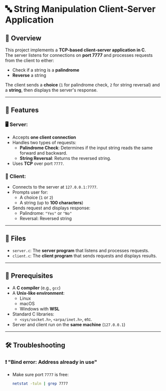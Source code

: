 # 🔤 String Manipulation Client-Server Application

## 📌 Overview

This project implements a **TCP-based client-server application in C**.  
The server listens for connections on **port 7777** and processes requests from the client to either:

- Check if a string is a **palindrome**
- **Reverse** a string

The client sends a **choice** (`1` for palindrome check, `2` for string reversal) and a **string**, then displays the server's response.

---

## 🌟 Features

### 🖥️ Server:
- Accepts **one client connection**
- Handles two types of requests:
  - **Palindrome Check**: Determines if the input string reads the same forward and backward.
  - **String Reversal**: Returns the reversed string.
- Uses **TCP** over port `7777`.

### 👤 Client:
- Connects to the server at `127.0.0.1:7777`.
- Prompts user for:
  - A choice (`1` or `2`)
  - A string (up to **100 characters**)
- Sends request and displays response:
  - Palindrome: `"Yes"` or `"No"`
  - Reversal: Reversed string

---

## 📁 Files

- `server.c`: The **server program** that listens and processes requests.
- `client.c`: The **client program** that sends requests and displays results.

---

## 🧰 Prerequisites

- A **C compiler** (e.g., `gcc`)
- A **Unix-like environment**:
  - Linux
  - macOS
  - Windows with **WSL**
- Standard C libraries:
  - `<sys/socket.h>`, `<arpa/inet.h>`, etc.
- Server and client run on the **same machine** (`127.0.0.1`)

---

## 🛠️ Troubleshooting

### ❗ "Bind error: Address already in use"
- Make sure port `7777` is free:
  ```bash
  netstat -tuln | grep 7777
